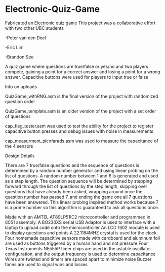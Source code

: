 # Electronic-Quiz-Game
Fabricated an Electronic quiz game
This project was a collaborative effort with two other UBC students

-Peter van den Doel

-Eric Lim

-Brandon Seo

A quiz game where questions are true/false or yes/no and two players compete, gaining a point for a correct answer and losing a point for a wrong answer. Capacitive buttons were used for players to input true or false

Info on uploads

QuizGame_withRNG.asm is the final version of the project with randomized question order

QuizGame_template.asm is an older version of the project with a set order of questions

cap_flag_tester.asm was used to test the ability for the project to register capacitive button presses and debug issues with noise in measurements

cap_measurment_picofarads.asm was used to measure the capacitance of the 4 sensors

Design Details

There are 7 true/false questions and the sequence of questions is determined by a random number generator and using linear probing on the list of questions. A random number between 1 and 6 is generated and used as a step length. The question sequence will be determined by stepping forward through the list of questions by the step length, skipping over questions that have already been asked, wrapping around once the question number has passed 7, and ending the game one all 7 questions have been answered. This linear probing inspired method works because 7 is a prime number so this algorithm is guaranteed to ask all questions once.

Made with an AMTEL AT89LP51IC2 microcontroller and programmed in 8051 assembly. A BO230XS serial USB Adaptor is used to interface with a laptop to upload code onto the microcontroller
An LCD 1602 module is used to display questions and points
A 22.1184MHZ crystal is used for the clock.
Four homemade capacitive sensors made with cardboard and aluminum foil are used as buttons triggered by a human hand and not pressure
Four Texas Instruments NE555P timer chips are used in the astable oscillator configuration, and the output frequency is used to determine capacitance Wires are twisted and timers are spaced apart to minimize noise Buzzer tones are used to signal wins and losses
